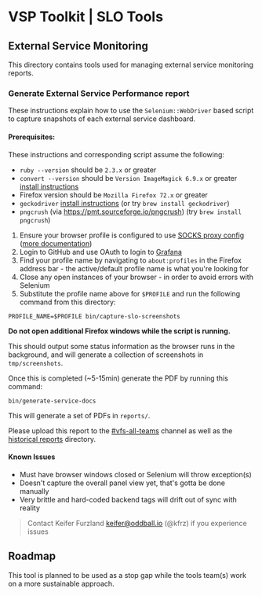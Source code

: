 # VSP Toolkit | SLO Tools

## External Service Monitoring

This directory contains tools used for managing external service monitoring reports.

### Generate External Service Performance report

These instructions explain how to use the `Selenium::WebDriver` based script to capture snapshots of each external service dashboard.

#### Prerequisites:

These instructions and corresponding script assume the following:

- `ruby --version` should be `2.3.x` or greater
- `convert --version` should be `Version ImageMagick 6.9.x` or greater [install instructions](https://imagemagick.org/script/downloadphp)
- Firefox version should be `Mozilla Firefox 72.x` or greater
- `geckodriver` [install instructions](https://github.com/mozilla/geckodriver/releases) (or try `brew install
    geckodriver`)
- `pngcrush` (via https://pmt.sourceforge.io/pngcrush) (try `brew install pngcrush`)

1. Ensure your browser profile is configured to use [SOCKS proxy config](https://github.com/department-of-veterans-affairs/va.gov-team/tree/master/scripts/socks/README.md) ([more documentation](https://github.com/department-of-veterans-affairs/va.gov-team/blob/f60352f90eaaed4ca4e8539cbf05a81bd519cb31/platform/engineering/internal-tools.md#chrome--firefox))
1. Login to GitHub and use OAuth to login to [Grafana](http://grafana.vfs.va.gov)
1. Find your profile name by navigating to `about:profiles` in the Firefox address bar - the active/default profile name is what you're looking for
1. Close any open instances of your browser - in order to avoid errors with Selenium
1. Substitute the profile name above for `$PROFILE` and run the following command from this directory:

`PROFILE_NAME=$PROFILE bin/capture-slo-screenshots`

**Do not open additional Firefox windows while the script is running.**

This should output some status information as the browser runs in the background, and will generate a collection of screenshots in `tmp/screenshots`.

Once this is completed (~5-15min) generate the PDF by running this command:

`bin/generate-service-docs`

This will generate a set of PDFs in `reports/`.

Please upload this report to the [#vfs-all-teams](https://dsva.slack.com/archives/CE4304QPK) channel as well as the
[historical reports](https://github.com/department-of-veterans-affairs/va.gov-team/tree/master/products/platform/external-service-monitoring/historical-reports) directory.


#### Known Issues

- Must have browser windows closed or Selenium will throw exception(s)
- Doesn't capture the overall panel view yet, that's gotta be done manually
- Very brittle and hard-coded backend tags will drift out of sync with reality

> Contact Keifer Furzland <keifer@oddball.io> (@kfrz) if you experience issues

## Roadmap

This tool is planned to be used as a stop gap while the tools team(s) work on a more sustainable approach.
